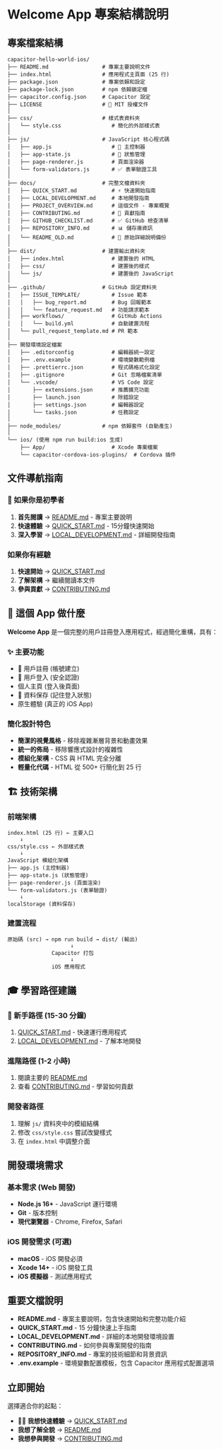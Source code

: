 # Welcome App 專案結構說明

## 專案檔案結構

```text
capacitor-hello-world-ios/
├── README.md                 # 專案主要說明文件
├── index.html                # 應用程式主頁面 (25 行)
├── package.json              # 專案依賴和設定
├── package-lock.json         # npm 依賴鎖定檔
├── capacitor.config.json     # Capacitor 設定
├── LICENSE                   # 📜 MIT 授權文件
│
├── css/                      # 樣式表資料夾
│   └── style.css                # 簡化的外部樣式表
│
├── js/                       # JavaScript 核心程式碼
│   ├── app.js                   # 🎯 主控制器
│   ├── app-state.js             # 🧠 狀態管理
│   ├── page-renderer.js         # 頁面渲染器
│   └── form-validators.js       # ✅ 表單驗證工具
│
├── docs/                     # 完整文檔資料夾
│   ├── QUICK_START.md           # ⚡ 快速開始指南
│   ├── LOCAL_DEVELOPMENT.md     # 本地開發指南
│   ├── PROJECT_OVERVIEW.md      # 這個文件 - 專案概覽
│   ├── CONTRIBUTING.md          # 🤝 貢獻指南
│   ├── GITHUB_CHECKLIST.md      # ✅ GitHub 檢查清單
│   ├── REPOSITORY_INFO.md       # 📊 儲存庫資訊
│   └── README_OLD.md            # 📝 原始詳細說明備份
│
├── dist/                     # 建置輸出資料夾
│   ├── index.html               # 建置後的 HTML
│   ├── css/                     # 建置後的樣式
│   └── js/                      # 建置後的 JavaScript
│
├── .github/                  # GitHub 設定資料夾
│   ├── ISSUE_TEMPLATE/          # Issue 範本
│   │   ├── bug_report.md        # Bug 回報範本
│   │   └── feature_request.md   # 功能請求範本
│   ├── workflows/               # GitHub Actions
│   │   └── build.yml            # 自動建置流程
│   └── pull_request_template.md # PR 範本
│
├── 開發環境設定檔案
│   ├── .editorconfig            # 編輯器統一設定
│   ├── .env.example             # 環境變數範例檔
│   ├── .prettierrc.json         # 程式碼格式化設定
│   ├── .gitignore               # Git 忽略檔案清單
│   └── .vscode/                 # VS Code 設定
│       ├── extensions.json      # 推薦擴充功能
│       ├── launch.json          # 除錯設定
│       ├── settings.json        # 編輯器設定
│       └── tasks.json           # 任務設定
│
├── node_modules/             # npm 依賴套件 (自動產生)
│
└── ios/ (使用 npm run build:ios 生成)
    ├── App/                     # Xcode 專案檔案
    └── capacitor-cordova-ios-plugins/  # Cordova 插件
```

## 文件導航指南

### 🔰 如果你是初學者

1. **首先閱讀** → [README.md](../README.md) - 專案主要說明
2. **快速體驗** → [QUICK_START.md](QUICK_START.md) - 15分鐘快速開始
3. **深入學習** → [LOCAL_DEVELOPMENT.md](LOCAL_DEVELOPMENT.md) - 詳細開發指南

### 如果你有經驗

1. **快速開始** → [QUICK_START.md](QUICK_START.md)
2. **了解架構** → 繼續閱讀本文件
3. **參與貢獻** → [CONTRIBUTING.md](CONTRIBUTING.md)

## 🎯 這個 App 做什麼

**Welcome App** 是一個完整的用戶註冊登入應用程式，經過簡化重構，具有：

### ✨ 主要功能

- 📝 用戶註冊 (帳號建立)
- 🔑 用戶登入 (安全認證)
- 個人主頁 (登入後頁面)
- 💾 資料保存 (記住登入狀態)
- 原生體驗 (真正的 iOS App)

### 簡化設計特色

- **簡潔的視覺風格** - 移除複雜漸層背景和動畫效果
- **統一的佈局** - 移除響應式設計的複雜性
- **模組化架構** - CSS 與 HTML 完全分離
- **輕量化代碼** - HTML 從 500+ 行簡化到 25 行

## 🏗️ 技術架構

### 前端架構

```text
index.html (25 行) ← 主要入口
    ↓
css/style.css ← 外部樣式表
    ↓
JavaScript 模組化架構
├── app.js (主控制器)
├── app-state.js (狀態管理)
├── page-renderer.js (頁面渲染)
└── form-validators.js (表單驗證)
    ↓
localStorage (資料保存)
```

### 建置流程

```text
原始碼 (src) → npm run build → dist/ (輸出)
                    ↓
              Capacitor 打包
                    ↓
              iOS 應用程式
```

## 🎓 學習路徑建議

### 🔰 新手路徑 (15-30 分鐘)

1. [QUICK_START.md](QUICK_START.md) - 快速運行應用程式
2. [LOCAL_DEVELOPMENT.md](LOCAL_DEVELOPMENT.md) - 了解本地開發

### 進階路徑 (1-2 小時)

1. 閱讀主要的 [README.md](../README.md)
2. 查看 [CONTRIBUTING.md](CONTRIBUTING.md) - 學習如何貢獻

### 開發者路徑

1. 理解 `js/` 資料夾中的模組結構
2. 修改 `css/style.css` 嘗試改變樣式
3. 在 `index.html` 中調整介面

## 開發環境需求

### 基本需求 (Web 開發)

- **Node.js 16+** - JavaScript 運行環境
- **Git** - 版本控制
- **現代瀏覽器** - Chrome, Firefox, Safari

### iOS 開發需求 (可選)

- **macOS** - iOS 開發必須
- **Xcode 14+** - iOS 開發工具
- **iOS 模擬器** - 測試應用程式

## 重要文檔說明

- **README.md** - 專案主要說明，包含快速開始和完整功能介紹
- **QUICK_START.md** - 15 分鐘快速上手指南
- **LOCAL_DEVELOPMENT.md** - 詳細的本地開發環境設置
- **CONTRIBUTING.md** - 如何參與專案開發的指南
- **REPOSITORY_INFO.md** - 專案的技術細節和背景資訊
- **.env.example** - 環境變數配置模板，包含 Capacitor 應用程式配置選項

## 立即開始

選擇適合你的起點：

- 🏃‍♂️ **我想快速體驗** → [QUICK_START.md](QUICK_START.md)
- **我想了解全貌** → [README.md](../README.md)
- **我想參與開發** → [CONTRIBUTING.md](CONTRIBUTING.md)
